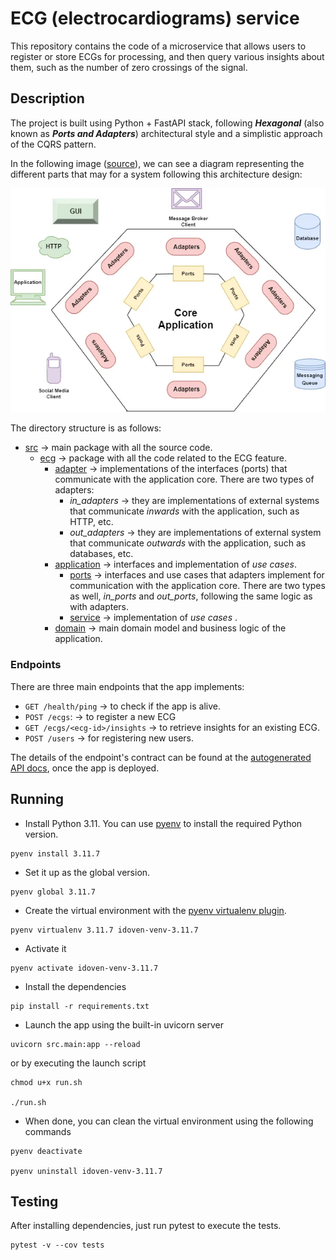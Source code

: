 # ECG (electrocardiograms) service

This repository contains the code of a microservice that allows users to register or store ECGs for processing,
and then query various insights about them, such as the number of zero crossings of the signal.

## Description

The project is built using Python + FastAPI stack, following _**Hexagonal**_
(also known as _**Ports and Adapters**_) architectural style and a simplistic approach of the CQRS pattern.

In the following
image ([source](https://betterprogramming.pub/a-quick-and-practical-example-of-hexagonal-architecture-in-java-8d57c419250d)),
we can see a diagram representing the different parts that may for a
system following this architecture design:

![hexagonal_architecture](resources/hexagonal_architecture.png)

The directory structure is as follows:

- [src](src) &rarr; main package with all the source code.
    - [ecg](src/ecg) &rarr; package with all the code related to the ECG feature.
        - [adapter](src/ecg/adapter) &rarr; implementations of the interfaces (ports) that communicate with the
          application core.
          There are two types of adapters:
            - *in_adapters* &rarr; they are implementations of external systems that communicate *inwards* with the
              application, such as HTTP, etc.
            - *out_adapters* &rarr; they are implementations of external system that communicate *outwards* with the
              application, such as databases, etc.
        - [application](src/ecg/application) &rarr; interfaces and implementation of *use cases*.
            - [ports](src/ecg/application/port) &rarr; interfaces and use cases that adapters implement for
              communication with the application core. There are two types as well, *in_ports* and *out_ports*,
              following the
              same logic as with adapters.
            - [service](src/ecg/application/service) &rarr; implementation of *use cases* .
        - [domain](src/ecg/domain) &rarr; main domain model and business logic of the application.

### Endpoints

There are three main endpoints that the app implements:

* `GET /health/ping` &rarr; to check if the app is alive.
* `POST /ecgs`: &rarr; to register a new ECG
* `GET /ecgs/<ecg-id>/insights` &rarr; to retrieve insights for an existing ECG.
* `POST /users` &rarr; for registering new users.

The details of the endpoint's contract can be found at the [autogenerated API docs](http://127.0.0.1:8000/docs),
once the app is deployed.

## Running

* Install Python 3.11. You can use [pyenv](https://github.com/pyenv/pyenv?tab=readme-ov-file#installation)
  to install the required Python version.

```shell
pyenv install 3.11.7
```

* Set it up as the global version.

```shell
pyenv global 3.11.7
```

* Create the virtual environment with the [pyenv virtualenv plugin](https://github.com/pyenv/pyenv-virtualenv).

```shell
pyenv virtualenv 3.11.7 idoven-venv-3.11.7
```

* Activate it

```shell
pyenv activate idoven-venv-3.11.7
```

* Install the dependencies

```shell
pip install -r requirements.txt
```

* Launch the app using the built-in uvicorn server

```shell
uvicorn src.main:app --reload
```

or by executing the launch script

```shell
chmod u+x run.sh

./run.sh
```

* When done, you can clean the virtual environment using the following commands

```shell
pyenv deactivate

pyenv uninstall idoven-venv-3.11.7
```

## Testing

After installing dependencies, just run pytest to execute the tests.

```shell
pytest -v --cov tests
```

